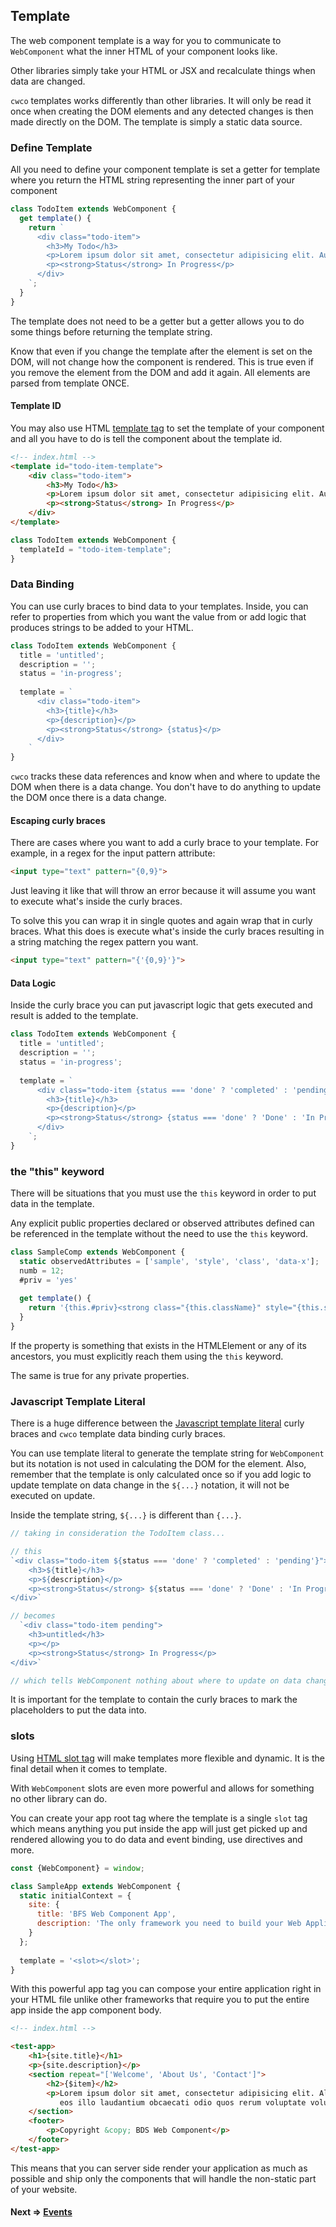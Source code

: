 ## Template

The web component template is a way for you to communicate to `WebComponent` what the inner HTML of your component looks
like.

Other libraries simply take your HTML or JSX and recalculate things when data are changed.

`cwco` templates works differently than other libraries. It will only be read it once when creating the DOM
elements and any detected changes is then made directly on the DOM. The template is simply a static data source.

### Define Template

All you need to define your component template is set a getter for template where you return the HTML string
representing the inner part of your component

```js
class TodoItem extends WebComponent {
  get template() {
    return `
      <div class="todo-item">
        <h3>My Todo</h3>
        <p>Lorem ipsum dolor sit amet, consectetur adipisicing elit. Autem debitis vitae voluptatibus?</p>
        <p><strong>Status</strong> In Progress</p>
      </div>
    `;
  }
}
```

The template does not need to be a getter but a getter allows you to do some things before returning the template string.

Know that even if you change the template after the element is set on the DOM, will not change how the component is rendered.
This is true even if you remove the element from the DOM and add it again. All elements are parsed from template ONCE.

#### Template ID
You may also use HTML [template tag](https://developer.mozilla.org/en-US/docs/Web/HTML/Element/template) to set 
the template of your component and all you have to do is tell the component about the template id.

```html
<!-- index.html -->
<template id="todo-item-template">
	<div class="todo-item">
		<h3>My Todo</h3>
		<p>Lorem ipsum dolor sit amet, consectetur adipisicing elit. Autem debitis vitae voluptatibus?</p>
		<p><strong>Status</strong> In Progress</p>
	</div>
</template>
```

```js
class TodoItem extends WebComponent {
  templateId = "todo-item-template";
}
```

### Data Binding

You can use curly braces to bind data to your templates. Inside, you can refer to properties from which
you want the value from or add logic that produces strings to be added to your HTML.

```js
class TodoItem extends WebComponent {
  title = 'untitled';
  description = '';
  status = 'in-progress';
  
  template = `
      <div class="todo-item">
        <h3>{title}</h3>
        <p>{description}</p>
        <p><strong>Status</strong> {status}</p>
      </div>
    `
}
```

`cwco` tracks these data references and know when and where to update the DOM when there is a data change. You
don't have to do anything to update the DOM once there is a data change.

#### Escaping curly braces
There are cases where you want to add a curly brace to your template. For example, in a regex for the input
pattern attribute:

```html
<input type="text" pattern="{0,9}">
```

Just leaving it like that will throw an error because it will assume you want to execute what's inside the curly braces.

To solve this you can wrap it in single quotes and again wrap that in curly braces. What this does is execute what's
inside the curly braces resulting in a string matching the regex pattern you want.

```html
<input type="text" pattern="{'{0,9}'}">
```

#### Data Logic

Inside the curly brace you can put javascript logic that gets executed and result is added to the template.

```js
class TodoItem extends WebComponent {
  title = 'untitled';
  description = '';
  status = 'in-progress';
  
  template = `
      <div class="todo-item {status === 'done' ? 'completed' : 'pending'}">
        <h3>{title}</h3>
        <p>{description}</p>
        <p><strong>Status</strong> {status === 'done' ? 'Done' : 'In Progress'}</p>
      </div>
    `;
}
```

### the "this" keyword

There will be situations that you must use the `this` keyword in order to put data in the template.

Any explicit public properties declared or observed attributes defined can be referenced in the template without the
need to use the `this` keyword.

```js
class SampleComp extends WebComponent {
  static observedAttributes = ['sample', 'style', 'class', 'data-x'];
  numb = 12;
  #priv = 'yes'
  
  get template() {
    return '{this.#priv}<strong class="{this.className}" style="{this.style.cssText}" data-x="{this.dataset.x}">{numb} {sample}</strong>'
  }
}
```

If the property is something that exists in the HTMLElement or any of its ancestors, you must explicitly reach them
using the `this` keyword.

The same is true for any private properties.

### Javascript Template Literal

There is a huge difference between
the [Javascript template literal](https://developer.mozilla.org/en-US/docs/Web/JavaScript/Reference/Template_literals)
curly braces and `cwco` template data binding curly braces.

You can use template literal to generate the template string for `WebComponent` but its notation is not used in
calculating the DOM for the element. Also, remember that the template is only calculated once so if you add logic to
update template on data change in the `${...}` notation, it will not be executed on update.

Inside the template string, `${...}` is different than `{...}`.

```js
// taking in consideration the TodoItem class...

// this
`<div class="todo-item ${status === 'done' ? 'completed' : 'pending'}">
    <h3>${title}</h3>
    <p>${description}</p>
    <p><strong>Status</strong> ${status === 'done' ? 'Done' : 'In Progress'}</p>
</div>`

// becomes
  `<div class="todo-item pending">
    <h3>untitled</h3>
    <p></p>
    <p><strong>Status</strong> In Progress</p>
</div>`

// which tells WebComponent nothing about where to update on data change
```

It is important for the template to contain the curly braces to mark the placeholders to put the data into.

### slots

Using [HTML slot tag](https://developer.mozilla.org/en-US/docs/Web/HTML/Element/slot) will make templates more flexible
and dynamic. It is the final detail when it comes to template.

With `WebComponent` slots are even more powerful and allows for something no other library can do.

You can create your app root tag where the template is a single `slot` tag which means anything you put inside the app
will just get picked up and rendered allowing you to do data and event binding, use directives and more.

```js
const {WebComponent} = window;

class SampleApp extends WebComponent {
  static initialContext = {
    site: {
      title: 'BFS Web Component App',
      description: 'The only framework you need to build your Web Application'
    }
  };
  
  template = '<slot></slot>';
}
```

With this powerful app tag you can compose your entire application right in your HTML file unlike other frameworks that
require you to put the entire app inside the app component body.

```html
<!-- index.html -->

<test-app>
	<h1>{site.title}</h1>
	<p>{site.description}</p>
	<section repeat="['Welcome', 'About Us', 'Contact']">
		<h2>{$item}</h2>
		<p>Lorem ipsum dolor sit amet, consectetur adipisicing elit. Aliquid at distinctio
		   eos illo laudantium obcaecati odio quos rerum voluptate voluptatem. Quis!</p>
	</section>
	<footer>
		<p>Copyright &copy; BDS Web Component</p>
	</footer>
</test-app>
```

This means that you can server side render your application as much as possible and ship only the components that will
handle the non-static part of your website.

#### Next => [Events](https://github.com/beforesemicolon/cwco/blob/master/docs/events.md)
